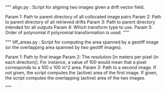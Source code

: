 
"""
align.py : Script for aligning two images given a drift vector field.

Param 1: Path to parent directory of all collocated image pairs
Param 2: Path to parent directory of all retrieved drifts
Param 3: Path to parent directory intended for all outputs
Param 4: Which transform type to use.
Param 5: Order of polynomial if polynomial transformation is used.
"""





"""
tiff_areas.py : Script for computing the area spanned by a geotiff image (or the overlapping area spanned by two geotiff images).


Param 1: Path to first image
Param 2: The resolution [in meters per pixel (in each direction)]. For instance, a value of 100 would mean that a pixel corresponds to a 100 x 100 m^2 area.
Param 3: Path to a second image. If not given, the script computes the (active) area of the first image. If given, the script computes the overlapping (active) area of the two images.


"""
